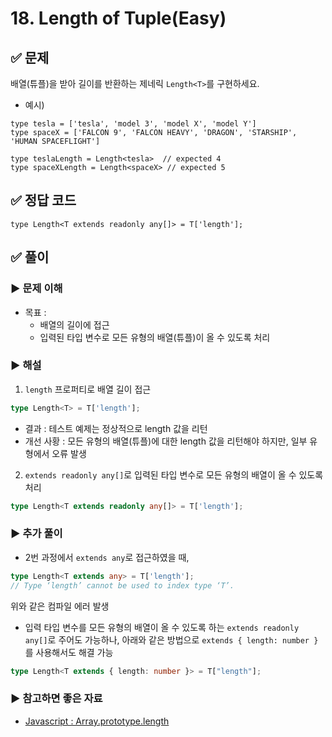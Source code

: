 # 18. Length of Tuple(Easy)

## ✅ 문제

배열(튜플)을 받아 길이를 반환하는 제네릭 `Length<T>`를 구현하세요.

- 예시)

```tsx
type tesla = ['tesla', 'model 3', 'model X', 'model Y']
type spaceX = ['FALCON 9', 'FALCON HEAVY', 'DRAGON', 'STARSHIP', 'HUMAN SPACEFLIGHT']

type teslaLength = Length<tesla>  // expected 4
type spaceXLength = Length<spaceX> // expected 5
```

## ✅ 정답 코드

```tsx
type Length<T extends readonly any[]> = T['length'];
```

## ✅ 풀이

### ▶️ 문제 이해
- 목표 :
   - 배열의 길이에 접근
   - 입력된 타입 변수로 모든 유형의 배열(튜플)이 올 수 있도록 처리

### ▶️ 해설
1. `length` 프로퍼티로 배열 길이 접근
```ts
type Length<T> = T['length'];
```
- 결과 : 테스트 예제는 정상적으로 length 값을 리턴
- 개선 사황 : 모든 유형의 배열(튜플)에 대한 length 값을 리턴해야 하지만, 일부 유형에서 오류 발생

2. `extends readonly any[]`로 입력된 타입 변수로 모든 유형의 배열이 올 수 있도록 처리
```ts
type Length<T extends readonly any[]> = T['length'];
```

### ▶️ 추가 풀이
- 2번 과정에서 `extends any`로 접근하였을 때,
```ts
type Length<T extends any> = T['length'];
// Type ‘length’ cannot be used to index type ‘T’.
```
위와 같은 컴파일 에러 발생

- 입력 타입 변수를 모든 유형의 배열이 올 수 있도록 하는 `extends readonly any[]`로 주어도 가능하나, 아래와 같은 방법으로 `extends { length: number }`를 사용해서도 해결 가능
```ts
type Length<T extends { length: number }> = T["length"];
```

### ▶️ 참고하면 좋은 자료
- [Javascript : Array.prototype.length](https://developer.mozilla.org/en-US/docs/Web/JavaScript/Reference/Global_Objects/Array/length)